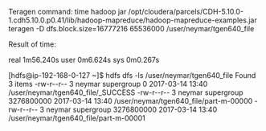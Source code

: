 Teragen command:
time hadoop jar /opt/cloudera/parcels/CDH-5.10.0-1.cdh5.10.0.p0.41/lib/hadoop-mapreduce/hadoop-mapreduce-examples.jar teragen -D dfs.block.size=16777216 65536000 /user/neymar/tgen640_file



Result of time:

real    1m56.240s
user    0m6.624s
sys     0m0.267s


[hdfs@ip-192-168-0-127 ~]$ hdfs dfs -ls /user/neymar/tgen640_file
Found 3 items
-rw-r--r--   3 neymar supergroup          0 2017-03-14 13:40 /user/neymar/tgen640_file/_SUCCESS
-rw-r--r--   3 neymar supergroup 3276800000 2017-03-14 13:40 /user/neymar/tgen640_file/part-m-00000
-rw-r--r--   3 neymar supergroup 3276800000 2017-03-14 13:40 /user/neymar/tgen640_file/part-m-00001
